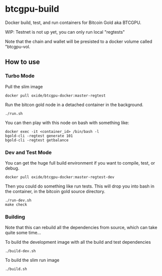 # btcgpu-build
Docker build, test, and run containers for Bitcoin Gold aka BTCGPU.

WIP: Testnet is not up yet, you can only run local "regtests"

Note that the chain and wallet will be presisted to a docker volume called "btcgpu-vol.

## How to use
### Turbo Mode
Pull the slim image

    docker pull oxide/btcgpu-docker:master-regtest

Run the bitcon gold node in a detached container in the background.

    ./run.sh
    
You can then play with this node on bash with something like:

    docker exec -it <container_id> /bin/bash -l
    bgold-cli -regtest generate 101
    bgold-cli -regtest getbalance

### Dev and Test Mode
You can get the huge full build environment if you want to compile, test, or debug.

    docker pull oxide/btcgpu-docker:master-regtest-dev
    
Then you could do something like run tests. This will drop you into bash in the container, in the bitcoin gold source directory.

    ./run-dev.sh
    make check
    
### Building
Note that this can rebuild all the dependencies from source, which can take quite some time...

To build the development image with all the build and test dependencies

    ./build-dev.sh
    
To build the slim run image

    ./build.sh

